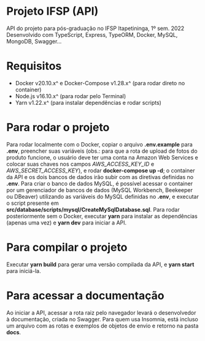 # Projeto IFSP (API)
API do projeto para pós-graduação no IFSP Itapetininga, 1º sem. 2022
Desenvolvido com TypeScript, Express, TypeORM, Docker, MySQL, MongoDB, Swagger...
# Requisitos
- Docker v20.10.x^ e Docker-Compose v1.28.x^ (para rodar direto no container)
- Node.js v16.10.x^ (para rodar pelo Terminal)
- Yarn v1.22.x^ (para instalar dependências e rodar scripts)
# Para rodar o projeto
Para rodar localmente com o Docker, copiar o arquivo **.env.example** para **.env**, preencher suas variáveis (obs.: para que a rota de upload de fotos do produto funcione, o usuário deve ter uma conta na Amazon Web Services e colocar suas chaves nos campos *AWS_ACCESS_KEY_ID* e *AWS_SECRET_ACCESS_KEY*), e rodar **docker-compose up -d**; o container da API e os dois bancos de dados irão subir com as diretivas definidas no **.env**.
Para criar o banco de dados MySQL, é possível acessar o container por um gerenciador de bancos de dados (MySQL Workbench, Beekeeper ou DBeaver) utilizando as variáveis do MySQL definidas no **.env**, e executar o script presente em **src/database/scripts/mysql/CreateMySqlDatabase.sql**.
Para rodar posteriormente sem o Docker, executar **yarn** para instalar as dependências (apenas uma vez) e **yarn dev** para iniciar a API.
# Para compilar o projeto
Executar **yarn build** para gerar uma versão compilada da API, e **yarn start** para iniciá-la.
# Para acessar a documentação
Ao iniciar a API, acessar a rota raiz pelo navegador levará o desenvolvedor à documentação, criada no Swagger.
Para quem usa Insomnia, está incluso um arquivo com as rotas e exemplos de objetos de envio e retorno na pasta **docs**.
